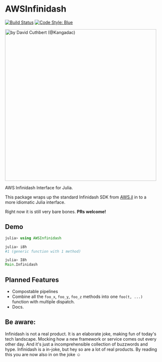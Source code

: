 # AWSInfinidash

[![Build Status](https://github.com/oxinabox/AWSInfinidash.jl/workflows/CI/badge.svg)](https://github.com/oxinabox/AWSInfinidash.jl/actions)
[![Code Style: Blue](https://img.shields.io/badge/code%20style-blue-4495d1.svg)](https://github.com/invenia/BlueStyle)


<a href="https://twitter.com/kangadac/status/1410817287695650824"><img src="https://user-images.githubusercontent.com/1790822/124236175-7003e900-db16-11eb-885f-eb5bedaa98c5.jpg" width="500" alt="by David Cuthbert (@Kangadac)"/></a>


AWS Infinidash Interface for Julia.

This package wraps up the standard Infinidash SDK from [AWS.jl](https://github.com/JuliaCloud/AWS.jl) in to a more idiomatic Julia interface.

Right now it is still very bare bones.
**PRs welcome!**

## Demo
```julia
julia> using AWSInfinidash

julia> i8h
#1 (generic function with 1 method)

julia> I8h
Main.Infinidash
```

## Planned Features
 - Compostable pipelines
 - Combine all the `foo_x`, `foo_y`, `foo_z` methods into one `foo(t, ...)` function with multiple dispatch.
 - Docs.

## Be aware:
Infinidash is not a real product.
It is an elaborate joke, making fun of today's tech landscape.
Mocking how a new framework or service comes out every other day.
And it's just a incomprehensible collection of buzzwords and hype.
Infinidash is a in-joke, but hey so are a lot of real products.
By reading this you are now also in on the joke ☺️
